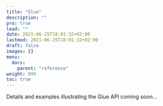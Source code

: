 ```yaml
---
title: "Glue"
description: ""
pro: true
lead: ""
date: 2021-06-25T18:01:32+02:00
lastmod: 2021-06-25T18:01:32+02:00
draft: false
images: []
menu:
  docs:
    parent: "reference"
weight: 999
toc: true
---
```


Details and examples illustrating the Glue API coming soon...
